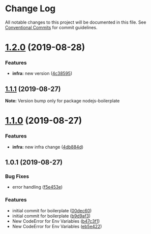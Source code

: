 # Change Log

All notable changes to this project will be documented in this file.
See [Conventional Commits](https://conventionalcommits.org) for commit guidelines.

# [1.2.0](https://github.com/mtsmachado8/nodejsBoilerplate/compare/v1.1.7...v1.2.0) (2019-08-28)


### Features

* **infra:** new version ([4c38595](https://github.com/mtsmachado8/nodejsBoilerplate/commit/4c38595))





## [1.1.1](https://github.com/mtsmachado8/nodejsBoilerplate/compare/v1.1.0...v1.1.1) (2019-08-27)

**Note:** Version bump only for package nodejs-boilerplate





# [1.1.0](https://github.com/mtsmachado8/nodejsBoilerplate/compare/v1.0.1...v1.1.0) (2019-08-27)


### Features

* **infra:** new infra change ([4db884d](https://github.com/mtsmachado8/nodejsBoilerplate/commit/4db884d))





## 1.0.1 (2019-08-27)


### Bug Fixes

* error handling ([f5e453e](https://github.com/mtsmachado8/nodejsBoilerplate/commit/f5e453e))


### Features

* initial commit for boilerplate ([00dec60](https://github.com/mtsmachado8/nodejsBoilerplate/commit/00dec60))
* initial commit for boilerplate ([b9d9af3](https://github.com/mtsmachado8/nodejsBoilerplate/commit/b9d9af3))
* New CodeError for Env Variables ([b47c3f1](https://github.com/mtsmachado8/nodejsBoilerplate/commit/b47c3f1))
* New CodeError for Env Variables ([eb5e422](https://github.com/mtsmachado8/nodejsBoilerplate/commit/eb5e422))
